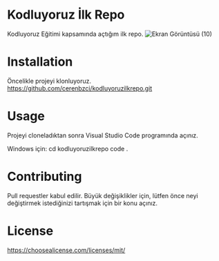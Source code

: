# Kodluyoruz İlk Repo
Kodluyoruz Eğitimi kapsamında açtığım ilk repo.
![Ekran Görüntüsü (10)](https://github.com/user-attachments/assets/4a4612de-443a-4be1-8f56-2860e7608dfb)

# Installation
Öncelikle projeyi klonluyoruz.
https://github.com/cerenbzci/kodluyoruzilkrepo.git

# Usage
Projeyi cloneladıktan sonra Visual Studio Code programında açınız.

Windows için:
cd kodluyoruzilkrepo
code .

# Contributing
Pull requestler kabul edilir. Büyük değişiklikler için, lütfen önce neyi değiştirmek istediğinizi tartışmak için bir konu açınız.

# License
https://choosealicense.com/licenses/mit/
